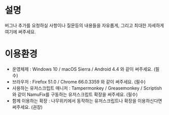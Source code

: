 # 설명
버그나 추가를 요청하실 사항이나 질문등의 내용들을 자유롭게, 그리고 최대한 자세하게 여기에 써주세요.

# 이용환경
 * 운영체제 : Windows 10 / macOS Sierra / Android 4.4 와 같이 써주세요. (필수)
 * 브라우저 : Firefox 51.0 / Chrome 66.0.3359 와 같이 써주세요. (필수)
 * 사용하는 유저스크립트 매니저 : Tampermonkey / Greasemonkey / Scriptish와 같이 NamuFix를 구동하는 유저스크립트 확장을 써주세요. (필수)
 * 함께 이용하는 확장 : 나무위키에서 동작하는 유저스크립트나 확장을 이용하신다면 써주세요. (권장)

